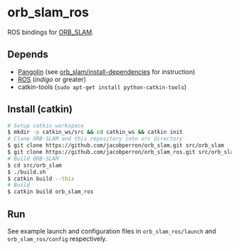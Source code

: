 # orb_slam_ros #

ROS bindings for [ORB_SLAM](https://github.com/jacobperron/orb_slam.git).

## Depends ##

* [Pangolin](https://github.com/stevenlovegrove/Pangolin) (see [orb_slam/install-dependencies](https://github.com/jacobperron/orb_slam#install-dependencies) for instruction)
* [ROS](http://ros.org) (*indigo* or greater)
* catkin-tools (`sudo apt-get install python-catkin-tools`)

## Install (catkin) ##

```bash
# Setup catkin workspace
$ mkdir -p catkin_ws/src && cd catkin_ws && catkin init
# Clone ORB-SLAM and this repository into src directory
$ git clone https://github.com/jacobperron/orb_slam.git src/orb_slam
$ git clone https://github.com/jacobperron/orb_slam_ros.git src/orb_slam_ros
# Build ORB-SLAM
$ cd src/orb_slam
$ ./build.sh
$ catkin build --this
# Build
$ catkin build orb_slam_ros
```

## Run ##

See example launch and configuration files in `orb_slam_ros/launch` and `orb_slam_ros/config` respectively.
